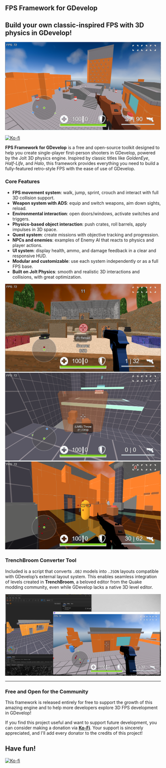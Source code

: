 ## **FPS Framework for GDevelop**  
**Build your own classic-inspired FPS with 3D physics in GDevelop!**  
---
<img src="https://raw.githubusercontent.com/MercurioC/FPSFrameworkForGDevelop/refs/heads/main/screenshots/screen01.png">

<a href="https://ko-fi.com/giampiero" rel="nofollow"><img src="https://camo.githubusercontent.com/5f3ad29b3051aac409943c7b590b86490c6ec7ad399379ca73521d9ff98a28f7/68747470733a2f2f696d672e736869656c64732e696f2f62616467652f737570706f72745f6d655f6f6e5f6b6f2d2d66692d4631363036313f7374796c653d666f722d7468652d6261646765266c6f676f3d6b6f6669266c6f676f436f6c6f723d663566356635" alt="Ko-fi" data-canonical-src="https://img.shields.io/badge/support_me_on_ko--fi-F16061?style=for-the-badge&amp;logo=kofi&amp;logoColor=f5f5f5" style="max-width: 100%;"></a>

**FPS Framework for GDevelop** is a free and open-source toolkit designed to help you create single-player first-person shooters in GDevelop, powered by the Jolt 3D physics engine. Inspired by classic titles like *GoldenEye*, *Half-Life*, and *Halo*, this framework provides everything you need to build a fully-featured retro-style FPS with the ease of use of GDevelop.

### **Core Features**

- **FPS movement system**: walk, jump, sprint, crouch and interact with full 3D collision support.
- **Weapon system with ADS**: equip and switch weapons, aim down sights, reload.
- **Environmental interaction**: open doors/windows, activate switches and triggers.
- **Physics-based object interaction**: push crates, roll barrels, apply impulses in 3D space.
- **Quest system**: create missions with objective tracking and progression.
- **NPCs and enemies**: examples of Enemy AI that reacts to physics and player actions.
- **UI system**: display health, ammo, and damage feedback in a clear and responsive HUD.
- **Modular and customizable**: use each system independently or as a full FPS base.
- **Built on Jolt Physics**: smooth and realistic 3D interactions and collisions, with great optimization.

<img src="https://raw.githubusercontent.com/MercurioC/FPSFrameworkForGDevelop/refs/heads/main/screenshots/screen02.png">
<img src="https://raw.githubusercontent.com/MercurioC/FPSFrameworkForGDevelop/refs/heads/main/screenshots/screen03.png">
<img src="https://raw.githubusercontent.com/MercurioC/FPSFrameworkForGDevelop/refs/heads/main/screenshots/screen04.png">

### **TrenchBroom Converter Tool**

Included is a script that converts `.OBJ` models into `.JSON` layouts compatible with GDevelop’s external layout system. This enables seamless integration of levels created in **TrenchBroom**, a beloved editor from the Quake modding community, even while GDevelop lacks a native 3D level editor.

<img src="https://raw.githubusercontent.com/MercurioC/FPSFrameworkForGDevelop/refs/heads/main/screenshots/screen05.png">

---

### **Free and Open for the Community**

This framework is released entirely for free to support the growth of this amazing engine and to help more developers explore 3D FPS development in GDevelop!  

If you find this project useful and want to support future development, you can consider making a donation via [**Ko-Fi**](https://ko-fi.com/giampiero). Your support is sincerely appreciated, and I'll add every donator to the credits of this project!

Have fun!
---
<a href="https://ko-fi.com/giampiero" rel="nofollow"><img src="https://camo.githubusercontent.com/5f3ad29b3051aac409943c7b590b86490c6ec7ad399379ca73521d9ff98a28f7/68747470733a2f2f696d672e736869656c64732e696f2f62616467652f737570706f72745f6d655f6f6e5f6b6f2d2d66692d4631363036313f7374796c653d666f722d7468652d6261646765266c6f676f3d6b6f6669266c6f676f436f6c6f723d663566356635" alt="Ko-fi" data-canonical-src="https://img.shields.io/badge/support_me_on_ko--fi-F16061?style=for-the-badge&amp;logo=kofi&amp;logoColor=f5f5f5" style="max-width: 100%;"></a>
